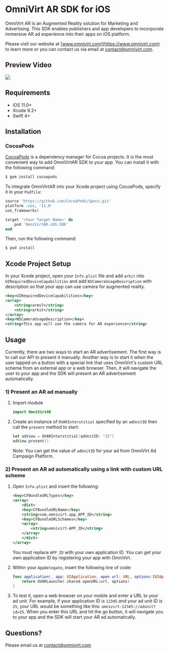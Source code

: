 # OmniVirt AR SDK for iOS

OmniVirt AR is an Augmented Reality solution for Marketing and Advertising. This SDK enables publishers and app developers to incorporate immersive AR ad experience into their apps on iOS platform.

Please visit our website at [www.omnivirt.com](https://www.omnivirt.com) to learn more or you can contact us via email at [contact@omnivirt.com](mailto:contact@omnivirt.com).

## Preview Video
[![](https://img.youtube.com/vi/yXZN9jkQKro/0.jpg)](https://www.youtube.com/watch?v=yXZN9jkQKro)

## Requirements
* iOS 11.0+
* Xcode 9.2+
* Swift 4+

## Installation

### CocoaPods
[CocoaPods](http://cocoapods.org) is a dependency manager for Cocoa projects. It is the most convenient way to add OmniVirtAR SDK to your app. You can install it with the following command:
```bash
$ gem install cocoapods
```
To integrate OmniVirtAR into your Xcode project using CocoaPods, specify it in your `Podfile`:
```ruby
source 'https://github.com/CocoaPods/Specs.git'
platform :ios, '11.0'
use_frameworks!

target '<Your Target Name>' do
    pod 'OmniVirtAR-iOS-SDK'
end
```
Then, run the following command:
```bash
$ pod install
```

## Xcode Project Setup
In your Xcode project, open your `Info.plist` file and add `arkit` into `UIRequiredDeviceCapabilities` and add `NSCameraUsageDescription` with description so that your app can use camera for augmented reality.
```xml
<key>UIRequiredDeviceCapabilities</key>
<array>
    <string>armv7</string>
    <string>arkit</string>
</array>
<key>NSCameraUsageDescription</key>
<string>This app will use the camera for AR experience</string>
```

## Usage

Currently, there are two ways to start an AR advertisement. The first way is to call our API to present it manually. Another way is to start it when the user tapped on a button with a special link that uses OmniVirt's custom URL scheme from an external app or a web browser. Then, it will navigate the user to your app and the SDK will present an AR advertisement automatically.

### 1) Present an AR ad manually

1. Import module

    ```swift
    import OmniVirtAR
    ```

2. Create an instance of `OVARInterstitial` specified by an `adUnitID` then call the `present` method to start:
    ```swift
    let adView = OVARInterstitial(adUnitID: "25")
    adView.present()
    ```

    Note: You can get the value of `adUnitID` for your ad from OmniVirt Ad Campaign Platform.

### 2) Present an AR ad automatically using a link with custom URL scheme

1. Open `Info.plist` and insert the following:

    ```xml
    <key>CFBundleURLTypes</key>
    <array>
        <dict>
        <key>CFBundleURLName</key>
        <string>com.omnivirt.app.APP_ID</string>
        <key>CFBundleURLSchemes</key>
        <array>
            <string>omnivirt-APP_ID</string>
        </array>
        </dict>
    </array>
    ```

    You must replace `APP_ID` with your own application ID. You can get your own application ID by registering your app with OmniVirt.

2. Within your `AppDelegate`, insert the following line of code:

    ```swift
    func application(_ app: UIApplication, open url: URL, options:[UIApplicationOpenURLOptionsKey : Any] = [:]) -> Bool {
        return OVARLauncher.shared.openURL(url, options)
    }
    ```

2. To test it, open a web browser on your mobile and enter a URL to your ad unit. For example, if your application ID is `12345` and your ad unit ID is `25`, your URL would be something like this: `omnivirt-12345://adunit?id=25`. When you enter this URL and hit the go button, it will navigate you to your app and the SDK will start your AR ad automatically.

## Questions?

Please email us at [contact@omnivirt.com](mailto:contact@omnivirt.com)